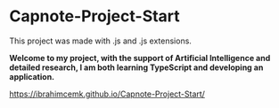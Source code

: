 # Capnote-Project-Start
This project was made with .js and .js extensions.

**Welcome to my project, with the support of Artificial Intelligence and detailed research, I am both learning TypeScript and developing an application.**

https://ibrahimcemk.github.io/Capnote-Project-Start/
